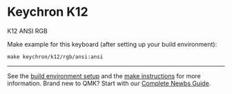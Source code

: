 # Keychron K12
K12 ANSI RGB

Make example for this keyboard (after setting up your build environment):

    make keychron/k12/rgb/ansi:ansi

* * *
See the [build environment setup](https://docs.qmk.fm/#/getting_started_build_tools) and the [make instructions](https://docs.qmk.fm/#/getting_started_make_guide) for more information. Brand new to QMK? Start with our [Complete Newbs Guide](https://docs.qmk.fm/#/newbs).
